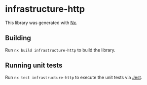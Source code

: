 # infrastructure-http

This library was generated with [Nx](https://nx.dev).

## Building

Run `nx build infrastructure-http` to build the library.

## Running unit tests

Run `nx test infrastructure-http` to execute the unit tests via [Jest](https://jestjs.io).
